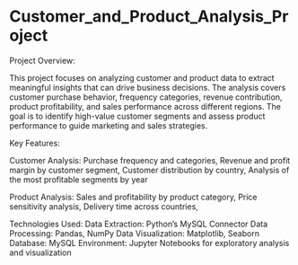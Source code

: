 # Customer_and_Product_Analysis_Project

Project Overview:

This project focuses on analyzing customer and product data to extract meaningful insights that can drive business decisions. The analysis covers customer purchase behavior, frequency categories, revenue contribution, product profitability, and sales performance across different regions. The goal is to identify high-value customer segments and assess product performance to guide marketing and sales strategies.

Key Features:

Customer Analysis:
Purchase frequency and categories,
Revenue and profit margin by customer segment,
Customer distribution by country,
Analysis of the most profitable segments by year

Product Analysis:
Sales and profitability by product category,
Price sensitivity analysis,
Delivery time across countries,

Technologies Used:
Data Extraction: Python’s MySQL Connector
Data Processing: Pandas, NumPy
Data Visualization: Matplotlib, Seaborn
Database: MySQL
Environment: Jupyter Notebooks for exploratory analysis and visualization
